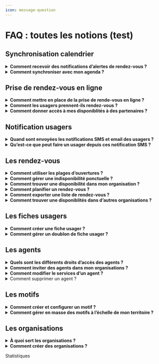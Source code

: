 ```yaml
---
icon: message-question
---
```


# FAQ : toutes les notions (test)

## Synchronisation calendrier

<details>

<summary><strong>Comment recevoir des notifications d’alertes de rendez-vous ?</strong></summary>

<mark style="background-color:purple;">**Cette fonctionnalité permet de recevoir des notifications par email lorsqu’un rendez-vous est ajouté, modifié ou annulé dans un agenda. Elle répond au besoin des agents souhaitant être alertés en cas de changement dans leur planning.**</mark>

Vous pouvez personnaliser vos préférences de notification dans l’onglet **"Mon Compte"**, accessible en cliquant sur votre prénom en haut à droite de votre calendrier.

Chaque email contient une pièce jointe au format **ICS**, compatible avec la plupart des logiciels de calendrier. Votre calendrier externe reconnaîtra automatiquement ces mises à jour, bien que certains logiciels demandent une validation manuelle des modifications.

</details>

<details>

<summary><strong>Comment synchroniser avec mon agenda ?</strong></summary>

**Cette fonctionnalité permet d'envoyer les informations des rendez-vous planifié dans un&#x20;**<mark style="background-color:purple;">**agenda extérieur à RDV Service Public. Elle répond au besoin de faire afficher les rendez-vous planifié dans un agenda du quotidien, souvent utilisé dans les administrations pour gérer leur quotidien métier en dehors des rendez-vous (réunion d'équipe etc ...)**</mark>

#### Notes générales&#x20;

RDV Service Public propose différents mécanismes de synchronisation. Voici quelques remarques importantes valables pour tous les mécanismes :

* Pour protéger les données personnelles de vos usagers, les événements envoyés à votre logiciel de calendrier externe ne contiendront que le motif, l'adresse du rendez-vous et un lien vers les détails dans RDV Service Public ;&#x20;
* Nous proposons de synchroniser les créations, changements et annulations depuis RDV Service Public vers les logiciels de calendrier externes mais pas l’inverse. Si vous supprimez un RDV depuis votre logiciel de calendrier externe, cela ne sera pas répercuté dans RDV Service Public et l’usager n’en sera pas averti.

#### S**ynchronisation par email**

Cette synchronisation envoie un email pour chaque création, modification ou annulation de RDV.&#x20;

Chaque email contient une pièce jointe au format ICS, un format largement supporté. Votre logiciel de calendrier externe reconnaîtra ces emails et mettra automatiquement à jour les évènements dans votre calendrier. Certains logiciels de calendrier demandent « d’accepter » chaque modification.

Vous pouvez modifier vos préférences de notifications email dans l’espace « Mon Compte » accessible en cliquant sur votre prénom en haut à droite depuis votre vue calendrier.

#### **Synchronisation Webcal**

Webcal est un protocole largement supporté par les logiciels de calendrier.&#x20;

Nous vous fournissons une URL individuelle fournissant le contenu de votre agenda au format ICS. Cette URL peut être récupérée depuis dans l’espace « Mon Compte » accessible en cliquant sur votre prénom en haut à droite depuis votre vue calendrier. Il suffit de copier cette URL dans votre logiciel de calendrier externe et la synchronisation se fera automatiquement.

Si vous synchronisez votre agenda RDV Solidarités avec Google Agenda, la mise à jour peut prendre jusqu'à 12 heures. Avec le calendrier Outlook, l'affichage est plus rapide, généralement dans l'heure suivant la prise de rendez-vous.

La synchronisation WebCal n’est pas instantanée. \
\
La fréquence de mise à jour dépend de chaque logiciel de calendrier externe. Avec Google Agenda par exemple, la mise à jour peut prendre jusqu’à 12h. Avec Outlook, cette fréquence est généralement d’environ une heure mais chaque logiciel peut se comporter différemment.

#### Synchronisation spécifique Outlook

Il existe deux grandes versions d'Outlook :&#x20;

* Outlook hébergé à distance, aussi appelé Microsoft 365
* Outlook hébergé sur place par l’administration, aussi appelé Microsoft Exchange

Nous avons un prototype de synchronisation spécifique pour la version hébergée à distance (Microsoft 365). N’hésitez pas à nous contacter si vous souhaitez l’expérimenter sur votre territoire.&#x20;

Nous ne fournissons pour l’instant pas de solution spécifique pour Outlook hébergé sur place (Microsoft Exchange). Certaines structures utilisant RDV Service Public et ce type d’Outlook ont cependant mis en place des solutions via webhooks (voir ci-dessous).

#### Synchronisation via webhooks

Cette solution demande du développement spécifique en interne par votre DSI.

Les webhooks sont une manière de communiquer entre deux systèmes d’information. Nous proposons d’émettre des webhooks vers le SI de votre organisation.&#x20;

Il est possible de développer un logiciel dans votre SI pour recevoir ces webhooks et mettre à jour les calendriers des agents en conséquence. Cette solution est déjà en place dans plusieurs structures utilisant RDV Service Public.

Vous trouverez des informations techniques ici : [https://github.com/betagouv/rdv-service-public/blob/production/docs/api/webhooks/api-notifications-webhooks.md](https://github.com/betagouv/rdv-service-public/blob/production/docs/api/webhooks/api-notifications-webhooks.md)

</details>

## Prise de rendez-vous en ligne

<details>

<summary><strong>Comment mettre en place de la prise de rende-vous en ligne ?</strong></summary>

<mark style="background-color:purple;">**Cette fonctionnalité permet aux usagers d’accéder aux disponibilités de votre organisation et de planifier un rendez-vous en toute autonomie, depuis un ordinateur ou un téléphone.**</mark>

Pour activer cette option, trois étapes sont nécessaires :

**1. Configurer des motifs ouverts à la réservation en ligne**

Dans les paramètres des motifs, sélectionnez au moins un motif et activez l’option **"Ouvert aux agents et aux usagers"**. Vous pouvez également :

* Définir un délai minimum et maximum de réservation.
* Ajouter des instructions personnalisées dans l’onglet **"Instruction et notification"**.

**2. Configurer une plage d’ouverture**

Créez une plage d’ouverture en y associant des motifs configurés pour la réservation en ligne. Ces motifs sont identifiés par une pastille spécifique dans l’écran de suivi des motifs.

**3. Partager votre URL de prise de rendez-vous**

Un lien URL est disponible dans le menu **"Réservation en ligne"**. Ce lien permet aux usagers et prescripteurs d’accéder directement à vos disponibilités via un navigateur web. Vous pouvez partager cette URL ou l’intégrer dans différents supports, tels que votre site internet ou une plaquette numérique.

</details>

<details>

<summary><strong>Comment les usagers prennent-ils rendez-vous ?</strong></summary>

Les usagers peuvent prendre rendez-vous en ligne si cette option est activée et que vous avez partagé votre lien de réservation. Ce lien peut être diffusé sur votre site web ou tout autre support.

Une fois sur la plateforme, ils pourront :

1. Choisir un service et un motif de rendez-vous.&#x20;
2. Sélectionner un créneau disponible
3. S’identifier pour confirmer leur rendez-vous.

Deux options d’identification :

1. **FranceConnect** : les informations de contact sont récupérées automatiquement. C'est le parcours le plus rapide et sécurisé.&#x20;
2. **Création de compte** : si l’usager ne passe pas par FranceConnect, il doit renseigner son nom, prénom, email et (optionnellement) son numéro de téléphone. Un email de vérification lui sera envoyé, et en cliquant sur le lien de vérificatio présent dans le mail, il sera redirigé vers son parcours et pourra finaliser son rendez-vous.&#x20;

</details>

<details>

<summary><strong>Comment donner accès à mes disponiblités à des partenaires ?</strong> </summary>

La fonctionnalité **prescripteur** permet à un partenaire extérieur (ex. : association, administration, collectivité) de planifier des rendez-vous pour un usager dans vos disponibilités. Cela facilite le parcours des usagers en permettant à différentes entités administratives de rediriger les usagers vers un rendez-vous dans votre structure.&#x20;

#### **Comment ça fonctionne ?**

1. **Configuration** : Activez des motifs de rendez-vous ouverts à la réservation en ligne dans vos disponibilités.
2. **Partage de l'URL** : Envoyez l'URL de réservation en ligne à vos partenaires.&#x20;
3. **Notifications** :
   * **Prescripteur** : Reçoit un e-mail de confirmation du rendez-vous.
   * **Usager** : Reçoit une confirmation et un rappel 48 heures avant le rendez-vous.
   * **Professionnel** : Le rendez-vous apparaît dans son agenda, avec synchronisation possible.

**Que doit faire un prescripteur ?**

1. Accédez à la **prise de rendez-vous en ligne** et sélectionnez :
   * **Motif du rendez-vous**
   * **Créneau de rendez-vous**
2. Cliquez sur **"Je suis un prescripteur qui oriente un bénéficiaire"**.
3. Saisissez vos coordonnées et celles de l'usager.
4. Confirmez le rendez-vous. Un récapitulatif sera généré à la fin.

</details>

## Notification usagers

<details>

<summary><strong>Quand sont envoyées les notifications SMS et email des usagers ?</strong></summary>

**Cette fonctionnalité permet d'automatiser les informations de rendez-vous à vos usagers. Elle répond à plusieurs besoins agents et usagers. Elle permet de diminuer l'absentéisme et d'éviter les manipulation de rappel chronophage pour les agents. Elle permet aussi à l'usager de garder une trace des informations du rendez-vous dans son téléphone.**&#x20;

Plusieurs actions déclenchent l'envoi de SMS :&#x20;

* Une notification de **confirmation** est envoyée immédiatement après la création du rendez-vous.
* Une notification de **rappel** est envoyée à l'usager 48h avant le rendez-vous (hors jours fériés et dimanches).
* Une notification de **rendez-vous modifié** : l'usager reçoit immédiatement une notification en cas de modification du rendez-vous.
* Une notification de **rendez-vous annulé** : l'usager reçoit immédiatement une notification en cas d'annulation du rendez-vous. Si l'usager est à l'origine de l'annulation, il doit le faire au moins 4 heures avant l'heure prévue du rendez-vous.

</details>

<details>

<summary><strong>Qu’est-ce que peut faire un usager depuis ces notification SMS ?</strong></summary>

Chaque usager recevra une notification par SMS et/ou email.

* Le SMS contiendra un lien "Infos/Annulation".
* En cliquant dessus, il accèdera à une page web où il devra saisir les trois premières lettres de son nom de famille.
* S'il les saisit correctement, il verra un récapitulatif de son rendez-vous avec les instructions associées ainsi que les informations de contact de votre organisation.&#x20;

Un bouton "Annuler le rendez-vous" lui permettra d’annuler sans vous contacter, jusqu’à **4 heures avant** l’heure prévue. Au-delà, il devra vous contacter via les informations de contact disponible dans le récapitulatif de rendez-vous. &#x20;

</details>

## Les rendez-vous

<details>

<summary><strong>Comment utiliser les plages d’ouvertures ?</strong></summary>

**Les plages d’ouverture permettent de définir les disponibilités d’un agent. Une fois configurées, elles simplifient la prise de rendez-vous : les agents peuvent directement rechercher un créneau via le bouton "Trouver un RDV", évitant ainsi une consultation fastidieuse des agendas individuels.**

Pour créer une plage d’ouverture :&#x20;

* &#x20;Accédez au menu **"Plages d’ouverture"** dans l’onglet **"Planning"**.&#x20;
* Cliquer sur **"Créer une plage d’ouverture"**.

Lors de la création, sélectionnez un ou plusieurs motifs pour indiquer les types de rendez-vous possibles. Cette option est particulièrement utile si certains motifs nécessitent du matériel spécifique.

Si un motif est ouvert à la réservation en ligne, la plage d’ouverture sera accessible aux réservations en ligne depuis votre url de prise de rendez-vous en ligne.&#x20;

Vous pouvez créer une plage exceptionnelle (pour un jour unique) ou récurrente (tous les jours de la semaine). Pour une répétition, indiquez d’abord les horaires, puis cochez l’option **"Répéter"**.

Les plages d’ouverture de plus d’un an sont automatiquement supprimées.

</details>

<details>

<summary><strong>Comment gérer une indisponibilité ponctuelle ?</strong></summary>

**Les indisponibilités permettent de signaler vos absences ponctuelles ou régulières à vos collègues et aux usagers. Cette fonctionnalité évite de modifier les plages d'ouvertures en cas d'indisponiblité ponctuelle des agents. Si une indisponibilité couvre la période d'une plage d'ouverture, les disponibilités de cette période seront supprimées.**

Pour créer une indisponibilité :

1. Accédez au menu _**planning**_
2. Sélectionnez _**indisponibilité**_
3. Cliquez sur "créer une indisponibilité"
4. Renseignez les informations demandées

Vous pouvez configurer des absences ponctuelles ou récurrentes en utilisant l'option _**répéter**_.

Les indisponibilités apparaissent en gris sur votre agenda et ceux de vos collègues.&#x20;

**Pour une indisponibilité récurrente, il n'est pas possible de supprimer une seule occurrence. Vous devrez supprimer l'indisponibilité récurrente entière et en créer une nouvelle excluant l'occurrence non désirée.**

</details>

<details>

<summary><strong>Comment trouver une disponibilité dans mon organisation ?</strong></summary>

Le bouton **"Trouver un rendez-vous"** permet de rechercher rapidement des disponibilités dans votre organisation ou service, évitant ainsi une consultation manuelle des agendas.

Pour utiliser cette fonctionnalité :&#x20;

1. Cliquez sur **"Trouver un rendez-vous"** pour accéder au moteur de recherche.
2. Spécifiez vos critères : service, motif, agent, lieu et date.
3. Cliquez sur **"Afficher les créneaux"** pour voir les disponibilités correspondantes.

Conditions d’accès :

* Disponible uniquement si les agents ont configuré leurs plages d’ouverture.
* **Administrateurs et secrétariats** : accès à toutes les disponibilités.
* **Agents simples** : accès uniquement aux créneaux de leur service.

Si plusieurs agents sont disponibles sur le même créneau et motif, la première disponibilité enregistrée sera sélectionnée.

</details>

<details>

<summary><strong>Comment planifier un rendez-vous ?</strong></summary>

Après avoir sélectionné une disponibilité via **"Trouver un RDV"**, vous passerez à la planification du rendez-vous :&#x20;

1. **Associer un usager** :&#x20;

* Recherchez l’usager en tapant les premières lettres de son nom ou prénom.
* Vous verrez les fiches usagers de votre organisation et, de façon partiellement masquée, celles d’autres organisations de votre territoire

💡 **Plusieurs usagers peuvent être ajoutés à un rendez-vous.**

2. **Vérifier et modifier les informations** :

* Un récapitulatif s’affiche avec la date, l’heure, l’agent et le lieu du rendez-vous.

💡 **Chaque champ peut être modifié si nécessaire.**

3. **Gérer les notifications** :

* Un dernier récap vous permet d’activer ou désactiver les notifications pour ce rendez-vous.

</details>

<details>

<summary><strong>Comment exporter une liste de rendez-vous ?</strong></summary>

Le **statut d’agent administrateur** permet d’extraire les statistiques de votre organisation au format **.xls**, en complément de leur visualisation dans l’onglet **Statistiques**.

#### Pour exporter les données :

1. Accédez au menu **"Liste des RDV"**.
2. Compléter les différents champ pour affiner les critères de votre export&#x20;
3. Cliquer sur **"rafraichir la liste"**&#x20;
4. Cliquez sur **"Exporter"** après avoir renseigné vos critères.
5. Retrouvez vos exports dans la page **"Vos exports"**, accessible depuis votre compte (en haut à droite).

💡 **L’extraction se fait par organisation. Si vous en gérez plusieurs, vous devez effectuer une exportation pour chacune.**

</details>

<details>

<summary><strong>Comment trouver une disponiblités dans d’autres organisations ?</strong></summary>

Vous pouvez permettre aux agents de planifier des rendez-vous dans d'autres organisations si vous disposez de plusieurs organisations. Ce parcours est possible par la fonctionnalité **"prescripteur".**&#x20;

Elle permet aux agents de partager leurs disponibilités et de planifier des rendez-vous dans **toutes les organisations** de leur territoire.

Pour configurer :&#x20;

Il est nécessaire de configurer vos motifs **"ouvert aux prescripteur"** depuis l'écran de configuration des motifs. Plus précisément, depuis l'onglet "réservation en ligne" présent dans l'écran de configuration des motifs.&#x20;

Pour l’utiliser :&#x20;

Si des motifs ouverts aux prescripteurs ont été configurés, vous pouvez accéder aux disponibilités d’autres organisations via **"Trouver un rendez-vous"** :

1. Cliquez sur **"Élargir votre recherche"**.
2. Sélectionnez les informations du rendez-vous (motif, lieu, créneau, usagers).
3. Cliquez sur **"Confirmer le RDV"** pour finaliser le rendez-vous.&#x20;

</details>

## Les fiches usagers

<details>

<summary><strong>Comment créer une fiche usager ?</strong></summary>

Pour créer une fiche :&#x20;

1. Dans le menu **"Usager"**, cliquez sur **"Créer un usager"** ou depuis le parcours **"Trouver un RDV"** cliquer sur **"Créer un usager"**
2. Seuls le nom et le prénom sont obligatoires.
3. La fiche sera rattachée à **l’organisation de l’agent** qui l’a créée.
4. Cliquez sur **"Créer usager"** pour valider.

**💡 Vérifiez l’orthographe des noms et prénoms pour éviter les doublons.**

Une fois créée, la fiche contient :

* Les **informations générales** de l’usager.
* Son **historique** et le **statut de ses rendez-vous**.
* Une option pour l’**inviter à créer un compte**, afin qu’il puisse **modifier ses infos** et **gérer ses rendez-vous** en autonomie depuis son esapce personnel.&#x20;

</details>

<details>

<summary><strong>Comment gérer un doublon de fiche usager ?</strong></summary>

Les doublons peuvent apparaître lorsque :

* Un professionnel crée une fiche **sans e-mail**, puis l’usager crée un compte avec une adresse e-mail.
* Une faute de frappe lors d’une recherche fait croire qu’aucune fiche n’existe.

**💡 L’outil ne fusionne pas automatiquement les fiches, car l’unicité repose uniquement sur l’e-mail.**

Pour fusionner des fiches usagers :&#x20;

1. Allez dans le menu **"Usagers"**.
2. Cliquez sur **"Fusionner deux usagers"**.
3. Entrez le nom de l’usager en double dans chaque colonne.
4. Comparez les fiches :
   * **Différences en orange**, **similitudes en vert**.
   * Sélectionnez les informations à conserver.
5. Validez pour créer une **fiche unique fusionnée**.

</details>

## Les agents

<details>

<summary><strong>Quels sont les différents droits d’accès des agents ?</strong></summary>

#### **Agent Basique**

L'**Agent Basique** a accès aux fonctionnalités de planification de rendez-vous. Il peut :

* Créer des fiches usagers,
* Planifier des rendez-vous
* Créer des plages d'ouvertures&#x20;
* Rechercher des disponibilités dans les agendas de ses collègues

💡 **Sa visibilité est limitée aux agents de son service et de son organisation. Pour associer un agent à plusieurs services ou organisations.**&#x20;

#### **Agent Admin**

L'**Agent Admin** a une **visibilité étendue** sur toutes les organisations auxquelles il est associé. Il peut :

* Rechercher des disponibilités dans tous les services de son organisation,
* Accéder à l'onglet **Paramètres** pour créer des motifs, lieux et inviter des agents,
* Être associé à plusieurs organisations.

#### **Agent Admin de Territoire**

L'**Agent Admin de Territoire** a une **visibilité totale** sur tous les agendas du territoire et tous les services/organisations. Il a également accès aux paramètres de tous les services et organisations du territoire et peut :

* Modifier les droits d'accès des agents,
* Créer des organisations et former des équipes.

💡 **Plusieurs Agents Admin de Territoire peuvent être définis.**&#x20;

#### **Agent Secrétariat**

Un **Agent du service secrétariat** bénéficie de droits de visibilité supérieurs. Il peut :

* Rechercher des disponibilités sur tous les agendas de l'organisation mais avec des droits d'un agent basique.&#x20;
* Planifier des rendez-vous dans n'importe quel agenda de l'organisation (tous services confondus).\
  Sa principale fonction est de planifier des rendez-vous, mais il peut aussi planifier dans son propre agenda.

💡 **Un Agent Admin doit ouvrir les motifs de prise de rendez-vous pour les agents du service secrétariat s'ils doivent réaliser des rendez-vous.**&#x20;

</details>

<details>

<summary><strong>Comment inviter des agents dans mon organisations ?</strong></summary>

Pour inviter un agent :&#x20;

1. Allez dans **"Paramètres"**, puis **"Agents"**.
2. Cliquez sur **"Inviter un agent"**.
3. Choisissez un niveau d'accès.&#x20;
4. Entrez l’adresse e-mail de l'agent.&#x20;
5. Enfin, sélectionnez un service auquel associer l'agent.&#x20;
6. Il recevra une invitation pour créer son compte. Une fois l’invitation acceptée, l'agent devra créer un mot de passe pour se connecter.&#x20;

💡 **Si vous invitez un agent dans plusieurs organisations, chaque invitation sera validée automatiquement après la première, sans nouvel email d'invitation.**&#x20;

</details>

<details>

<summary><strong>Comment modifier le services d’un agent ?</strong></summary>

Pour modifier le service d'un agent :&#x20;

* Accéder à votre espace Admin de Territoire&#x20;
* Cliquer sur "agent" et sélectionner "modifier".&#x20;
* Associer l'agent à un ou plusieurs services pour définir ses droits d'accès.&#x20;

**💡 Seul un agent admin de territoire pour modifier les services d'un agent.**&#x20;

</details>

<details>

<summary>Comment supprimer un agent ? </summary>

Pour supprimer un agent :&#x20;

1. Allez dans **"Paramètres"**, puis **"Agents"**.
2. Cliquez sur l’icône **"Supprimer"** à côté de l'agent.
3. Si l'agent a des rendez-vous à venir, une alerte vous empêchera de le supprimer. Vous devrez réaffecter ces rendez-vous avant de supprimer l'agent.

**💡 Les agents inactifs (non connectés depuis 30 jours) auront l’étiquette "inactif" à côté de leur nom.**

</details>

## Les motifs

<details>

<summary><strong>Comment créer et configurer un motif ?</strong></summary>



</details>

<details>

<summary><strong>Comment gérer en masse des motifs à l’échelle de mon territoire ?</strong></summary>



</details>

## Les organisations

<details>

<summary><strong>À quoi sert les organisations ?</strong></summary>

Les organisations permettent de gérer différents sites de rendez-vous au sein de la même entité administrative. Par exemple, une commune peut avoir plusieurs organisations : mairie, CCAS, médiathèque, etc. Cette fonctionnalité est utile si vous souhaitez créer des cloisonnements entre les agents de votre structure.&#x20;

En effet, créer plusieurs organisations permet de **cloisonner** vos agents selon le lieu d'exercice de leurs missions. Un agent d'une organisation (A) n’aura pas accès aux agendas ni aux options d’une autre organisation (B). Bien que vous pouvez, au besoin, associer un agent à plusieurs organisations.&#x20;

</details>

<details>

<summary><strong>Comment créer des organisations ?</strong></summary>

**Pour créer une nouvelle organisation :**&#x20;

1. Allez dans le **menu "Espace Admin"** depuis **Paramètres**.
2. Cliquez sur **"Organisations"**, puis sur **"Créer une organisation"**.
3. L'agent admin de territoire qui crée l'organisation devient automatiquement le premier agent associé.
4. Cet agent admin pourra ensuite inviter d'autres agents dans cette organisation si nécessaire.

**💡 Seul un agent admin de territoire pour créer des organisations.**&#x20;

</details>



Statistiques
